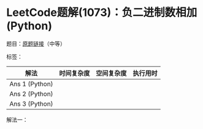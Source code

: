 # LeetCode题解(1073)：负二进制数相加(Python)

题目：[原题链接](https://leetcode-cn.com/problems/adding-two-negabinary-numbers/)（中等）

标签：

| 解法           | 时间复杂度 | 空间复杂度 | 执行用时 |
| -------------- | ---------- | ---------- | -------- |
| Ans 1 (Python) |            |            |          |
| Ans 2 (Python) |            |            |          |
| Ans 3 (Python) |            |            |          |

解法一：

